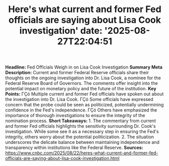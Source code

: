 ﻿---
title: "Here's what current and former Fed officials are saying about Lisa Cook investigation'
date: '2025-08-27T22:04:51"
category: "Markets"
summary: ""
slug: "heres what current and former fed officials are saying about"
source_urls:
  - "https://www.cnbc.com/2025/08/22/heres-what-current-and-former-fed-officials-are-saying-about-lisa-cook-investigation.html"
seo:
  title: "Here's what current and former Fed officials are saying about Lisa Cook investigation | Hash n Hedge'
  description: '"
  keywords: ["news", "markets", "brief"]
---
**Headline:** Fed Officials Weigh in on Lisa Cook Investigation  **Summary Meta Description:** Current and former Federal Reserve officials share their thoughts on the ongoing investigation into Dr. Lisa Cook, a nominee for the Federal Reserve Board of Governors. The comments offer insight into the potential impact on monetary policy and the future of the institution.  **Key Points:**  ΓÇó Multiple current and former Fed officials have spoken out about the investigation into Dr. Lisa Cook. ΓÇó Some officials have expressed concern that the probe could be seen as politicized, potentially undermining confidence in the Fed's independence. ΓÇó Others have emphasized the importance of thorough investigations to ensure the integrity of the nomination process.  **Short Takeaways:**  1. The commentary from current and former Fed officials highlights the sensitivity surrounding Dr. Cook's investigation. While some see it as a necessary step in ensuring the Fed's integrity, others worry about the potential politicization. 2. The situation underscores the delicate balance between maintaining independence and transparency within institutions like the Federal Reserve.  **Sources:** https://www.cnbc.com/2025/08/22/heres-what-current-and-former-fed-officials-are-saying-about-lisa-cook-investigation.html 
